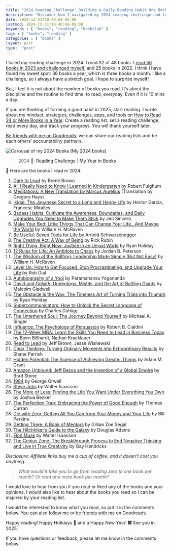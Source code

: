 ```yaml
---
title: "2024 Reading Challenge: Building a Daily Reading Habit One Book at a Time"
description: "Discover how I navigated my 2024 reading challenge and learn practical strategies for building a sustainable reading habit."
date: 2024-12-31T10:40:04-05:00
lastmod: 2024-12-31T10:40:04-05:00
keywords : [ "books", "reading", "bookclub" ]
tags : [ "books", "reading" ]
categories : [ "books" ]
layout: post
type:  "post"
---
```


I failed my reading challenge in 2024. I read 32 of 48 books. I [read 56 books in 2023 and challenged myself](https://rupakganguly.com/posts/challenge-yourself-into-a-reading-habit/), and 25 books in 2022. I think I have found my sweet spot: 36 books a year, which is three books a month. I like a challenge, so I always have a stretch goal. I hope to surprise myself!

But, I feel it is not about the number of books you read. It’s about the discipline and the routine to find time, to read, everyday. Even if it is 10 mins a day. 

If you are thinking of forming a good habit in 2025, start reading. I wrote about my mindset, strategies, challenges, apps, and tools on [How to Read 24 or More Books in a Year](https://rupakganguly.com/posts/how-to-read-24-or-more-books-in-a-year/). Create a reading list, set a reading challenge, read every day, and track your progress. You will thank yourself later.

[Be friends with me on Goodreads](https://www.goodreads.com/friend/i?feature=friend-invite-url&invite_token=MDU1YzMxYzktMjViYy00MTNjLTlkYjYtOGE0MDY0OTZhNzlk); we can share our reading lists and be each others’ accountability partners.
<!--more-->

![Carousal of my 2024 Books](https://github.com/user-attachments/assets/3145289e-782d-424d-afe6-c714f736b3df)
[My 2024 books]

> 2024 📖: [Reading Challenge](https://www.goodreads.com/user_challenges/49530215) | [My Year in Books](https://www.goodreads.com/user/year_in_books/2024/30107236)

📖 Here are the books I read in 2024:

1. [Dare to Lead](https://amzn.to/421WfAC) by Brene Brown
2. [All I Really Need to Know I Learned in Kindergarten](https://amzn.to/3BFunYy) by Robert Fulghum
3. [Meditations: A New Translation by Marcus Aurelius](https://amzn.to/3BuayDy) (Translation by Gregory Hays)
4. [Ikigai: The Japanese Secret to a Long and Happy Life](https://amzn.to/404TKMM) by Héctor García, Francesc Miralles
5. [Badass Habits: Cultivate the Awareness, Boundaries, and Daily Upgrades You Need to Make Them Stick](https://amzn.to/4fumwe7) by Jen Sincero
6. [Make Your Bed: Little Things That Can Change Your Life...And Maybe the World](https://amzn.to/4fEDqXK) by William H. McRaven
7. [Be Useful: Seven Tools for Life](https://amzn.to/404qCVY) by Arnold Schwarzenegger
8. [The Creative Act: A Way of Being](https://amzn.to/4gNL1Uu) by Rick Rubin
9. [Right Thing, Right Now: Justice in an Unjust World](https://amzn.to/3BwyR3J) by Ryan Holiday
10. [12 Rules for Life: An Antidote to Chaos](https://amzn.to/3Bwsttj) by Jordan B. Peterson
11. [The Wisdom of the Bullfrog: Leadership Made Simple (But Not Easy)](https://amzn.to/4j3vEJV) by William H. McRaven
12. [Level Up: How to Get Focused, Stop Procrastinating, and Upgrade Your Life](https://amzn.to/4fvu8NE) by Rob Dial
13. [Autobiography of a Yogi](https://amzn.to/3DF30yb) by Paramahansa Yogananda
14. [David and Goliath: Underdogs, Misfits, and the Art of Battling Giants](https://amzn.to/3DrP2jr) by Malcolm Gladwell
15. [The Obstacle Is the Way: The Timeless Art of Turning Trials into Triumph](https://amzn.to/3PuncG1) by Ryan Holiday
16. [Supercommunicators: How to Unlock the Secret Language of Connection](https://amzn.to/3ZOcwXo) by Charles Duhigg
17. [The Untethered Soul: The Journey Beyond Yourself](https://amzn.to/40ancBa) by Michael A. Singer
18. [Influence: The Psychology of Persuasion](https://amzn.to/3VRF3Ks) by Robert B. Cialdini
19. [The 12-Week MBA: Learn the Skills You Need to Lead in Business Today](https://amzn.to/3BDJBxd) by Bjorn Billhardt, Nathan Kracklauer
20. [Read to Lead](https://amzn.to/3VRoajc) by Jeff Brown, Jesse Wisnewski
21. [Clear Thinking: Turning Ordinary Moments into Extraordinary Results](https://amzn.to/3PfVOuV) by Shane Parrish
22. [Hidden Potential: The Science of Achieving Greater Things](https://amzn.to/4gOlF9b) by Adam M. Grant
23. [Amazon Unbound: Jeff Bezos and the Invention of a Global Empire](https://amzn.to/4iLnZ2z) by Brad Stone
24. [1984](https://amzn.to/4gIviWM) by George Orwell
25. [Steve Jobs](https://amzn.to/4iQa1fH) by Walter Isaacson
26. [The More of Less: Finding the Life You Want Under Everything You Own](https://amzn.to/4gsbo2K) by Joshua Becker
27. [The Perfection Trap: Embracing the Power of Good Enough](https://amzn.to/4iQomcg) by Thomas Curran
28. [Die with Zero: Getting All You Can from Your Money and Your Life](https://amzn.to/3DuS4TQ) by Bill  Perkins
29. [Getting There: A Book of Mentors](https://amzn.to/3DDlgYK) by Gillian Zoe Segal
30. [The Hitchhiker’s Guide to the Galaxy](https://amzn.to/3Dxbnfu) by Douglas Adams
31. [Elon Musk](https://amzn.to/3VVDzPh) by Walter Isaacson
32. [The Genius Zone: The Breakthrough Process to End Negative Thinking and Live in True Creativity](https://amzn.to/49QxPMq) by Gay Hendricks

*Disclosure: Affiliate links buy me a cup of coffee, and it doesn’t cost you anything…*

> *What would it take you to go from reading zero to one book per month? Or read one more book per month?* 

I would love to hear from you if you read or liked any of the books and your opinions. I would also like to hear about the books you read so I can be inspired by your reading list.

I would be interested to know what you read, so put it in the comments below. You can also [follow](https://www.goodreads.com/user/show/30107236-rupak-ganguly) me or be [friends with me](https://www.goodreads.com/friend?ref=nav_profile_friends) on Goodreads.

Happy reading! Happy Holidays 🎊 and a Happy New Year! 🎆 See you in 2025.



If you have questions or feedback, please let me know in the comments below.

